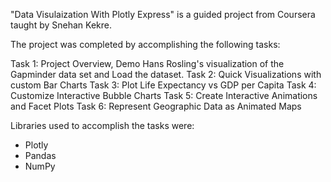 "Data Visulaization With Plotly Express" is a guided project from Coursera taught by Snehan Kekre.

The project was completed by accomplishing the following tasks:

Task 1: Project Overview, Demo Hans Rosling's visualization of the Gapminder data set and Load the dataset.
Task 2: Quick Visualizations with custom Bar Charts
Task 3: Plot Life Expectancy vs GDP per Capita
Task 4: Customize Interactive Bubble Charts
Task 5: Create Interactive Animations and Facet Plots
Task 6: Represent Geographic Data as Animated Maps

Libraries used to accomplish the tasks were:

- Plotly
- Pandas
- NumPy
